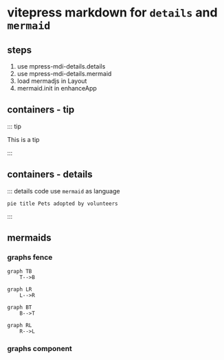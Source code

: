 # vitepress markdown for `details` and `mermaid`

## steps
1. use mpress-mdi-details.details
2. use mpress-mdi-details.mermaid
3. load mermadjs in Layout
4. mermaid.init in enhanceApp

## containers - tip

::: tip

This is a tip

:::

## containers - details

::: details code use `mermaid` as language
```
pie title Pets adopted by volunteers
```
:::

## mermaids

### graphs fence

```mermaid
graph TB
    T-->B
```

```mermaid
graph LR
    L-->R
```

```mermaid
graph BT
    B-->T
```

```mermaid
graph RL
    R-->L
```

### graphs component
<mermaid />
